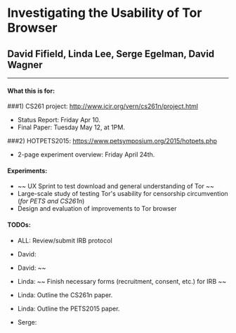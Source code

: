 # Investigating the Usability of Tor Browser
## David Fifield, Linda Lee, Serge Egelman, David Wagner

------

#### What this is for:
###1) CS261 project: http://www.icir.org/vern/cs261n/project.html 
* Status Report: Friday Apr 10.
* Final Paper: Tuesday May 12, at 1PM. 

###2) HOTPETS2015: https://www.petsymposium.org/2015/hotpets.php
* 2-page experiment overview: Friday April 24th. 

#### Experiments: 
- ~~ UX Sprint to test download and general understanding of Tor ~~
- Large-scale study of testing Tor's usability for censorship circumvention (*for PETS and CS261n*)
- Design and evaluation of improvements to Tor browser

#### TODOs: 
* ALL: Review/submit IRB protocol

* David: <Use this if you want.>
* David: ~~ <Crossing things off helps me. Plus we can tell each other what we are up to.>

* Linda: ~~ Finish necessary forms (recruitment, consent, etc.) for IRB ~~
* Linda: Outline the CS261n paper.
* Linda: Outline the PETS2015 paper. 

* Serge: <Serge TODOS here>

